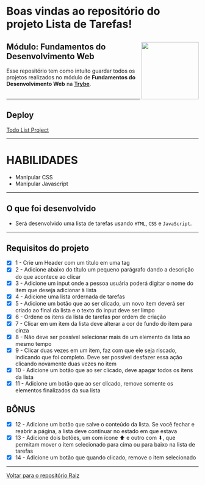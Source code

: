 # Boas vindas ao repositório do projeto Lista de Tarefas!

<div align="center">
  <img height="150px" align="right" src="https://theme.zdassets.com/theme_assets/9633455/9814df697eaf49815d7df109110815ff887b3457.png" />
  <div align="left" style="display: inline_block">
    <h2>Módulo: Fundamentos do Desenvolvimento Web</h2>
    <span>Esse repositório tem como intuíto guardar todos os projetos realizados no módulo de <b>Fundamentos do Desenvolvimento Web</b> na <a href="https://www.betrybe.com/"><b>Trybe</b></a>.</span>       </div>
<br>
</div>

---
 
## Deploy
<div align="left" style="display: inline_block">
  <a href="https://marlondlacerda.github.io/trybe-projetos/todo-list/">Todo List Project</a>
</div>

---

# HABILIDADES
- Manipular CSS
- Manipular Javascript
---
## O que foi desenvolvido
- Será desenvolvido uma lista de tarefas usando <code>HTML</code>, <code>CSS</code> e <code>JavaScript</code>.
---
## Requisitos do projeto
- [x] 1 - Crie um Header com um título em uma tag
- [x] 2 - Adicione abaixo do título um pequeno parágrafo dando a descrição do que acontece ao clicar
- [x] 3 - Adicione um input onde a pessoa usuária poderá digitar o nome do item que deseja adicionar à lista
- [x] 4 - Adicione uma lista ordernada de tarefas
- [x] 5 - Adicione um botão que ao ser clicado, um novo item deverá ser criado ao final da lista e o texto do input deve ser limpo
- [x] 6 - Ordene os itens da lista de tarefas por ordem de criação
- [x] 7 - Clicar em um item da lista deve alterar a cor de fundo do item para cinza
- [x] 8 - Não deve ser possível selecionar mais de um elemento da lista ao mesmo tempo
- [x] 9 - Clicar duas vezes em um item, faz com que ele seja riscado, indicando que foi completo. Deve ser possível desfazer essa ação clicando novamente duas vezes no item
- [x] 10 - Adicione um botão que ao ser clicado, deve apagar todos os itens da lista
- [x] 11 - Adicione um botão que ao ser clicado, remove somente os elementos finalizados da sua lista
## BÔNUS
- [x] 12 - Adicione um botão que salve o conteúdo da lista. Se você fechar e reabrir a página, a lista deve continuar no estado em que estava
- [x] 13 - Adicione dois botões, um com ícone ⬆ e outro com ⬇, que permitam mover o item selecionado para cima ou para baixo na lista de tarefas
- [x] 14 - Adicione um botão que quando clicado, remove o item selecionado
---
<a href="https://github.com/marlondlacerda/trybe-projetos">Voltar para o repositório Raiz</a>
